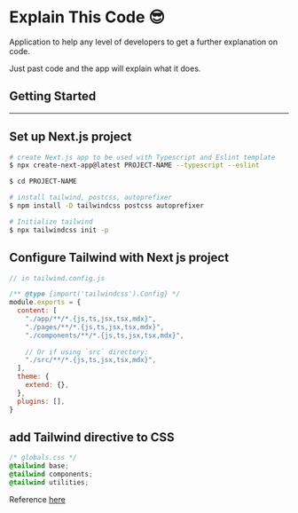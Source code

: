 # Explain This Code 😎
Application to help any level of developers to get a further explanation on code.

Just past code and the app will explain what it does. 

## Getting Started
----------

## Set up Next.js project

```bash
# create Next.js app to be used with Typescript and Eslint template
$ npx create-next-app@latest PROJECT-NAME --typescript --eslint

$ cd PROJECT-NAME

# install tailwind, postcss, autoprefixer
$ npm install -D tailwindcss postcss autoprefixer

# Initialize tailwind
$ npx tailwindcss init -p
```

## Configure Tailwind with Next js project 

```javascript 
// in tailwind.config.js

/** @type {import('tailwindcss').Config} */
module.exports = {
  content: [
    "./app/**/*.{js,ts,jsx,tsx,mdx}",
    "./pages/**/*.{js,ts,jsx,tsx,mdx}",
    "./components/**/*.{js,ts,jsx,tsx,mdx}",
 
    // Or if using `src` directory:
    "./src/**/*.{js,ts,jsx,tsx,mdx}",
  ],
  theme: {
    extend: {},
  },
  plugins: [],
}

```

## add Tailwind directive to CSS

```css
/* globals.css */
@tailwind base;
@tailwind components;
@tailwind utilities;
```

Reference [here](https://tailwindcss.com/docs/guides/nextjs)
